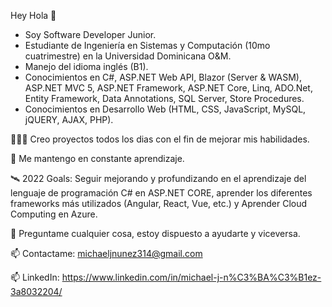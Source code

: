 Hey Hola 👋

- Soy Software Developer Junior.
- Estudiante de Ingeniería en Sistemas y Computación (10mo cuatrimestre) en la Universidad Dominicana O&M.
- Manejo del idioma inglés (B1).
- Conocimientos en C#, ASP.NET Web API, Blazor (Server & WASM), ASP.NET MVC 5, ASP.NET Framework, ASP.NET Core, Linq, ADO.Net, Entity Framework, Data Annotations, SQL Server, Store Procedures.
- Conocimientos en Desarrollo Web (HTML, CSS, JavaScript, MySQL, jQUERY, AJAX, PHP).

👨🏽‍💻 Creo proyectos todos los dias con el fin de mejorar mis habilidades.

💬 Me mantengo en constante aprendizaje.

🛰 2022 Goals: Seguir mejorando y profundizando en el aprendizaje del lenguaje de programación C# en ASP.NET CORE, aprender los diferentes frameworks más utilizados (Angular, React, Vue, etc.) y Aprender Cloud Computing en Azure.

💬 Preguntame cualquier cosa, estoy dispuesto a ayudarte y viceversa.

📫 Contactame: michaeljnunez314@gmail.com

📫 LinkedIn: https://www.linkedin.com/in/michael-j-n%C3%BA%C3%B1ez-3a8032204/
